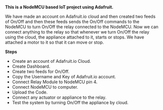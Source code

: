 **This is a NodeMCU based IoT project using Adafruit.**

We have made an account on Adafruit.io cloud and then created two feeds of On/Off and then these feeds sends the On/Off commands to the NodeMCU to turn On/Off the relay connected to the NodeMCU.
Now we can connect anything to the relay so that whenever we turn On/Off the relay using the cloud, the appliance attached to it, starts or stops. 
We have attached a motor to it so that it can move or stop.



**Steps**
- Create an account of Adafruit.io Cloud.
- Create Dashboard.
- Create two feeds for On/Off.
- Copy the Username and Key of Adafruit.io account.
- Connect Relay Module to NodeMCU pin 4.
- Connect NodeMCU to computer.
- Upload the Code.
- Connect any actuator or appliance to the relay.
- Test the system by turning On/Off the appliance by cloud.
